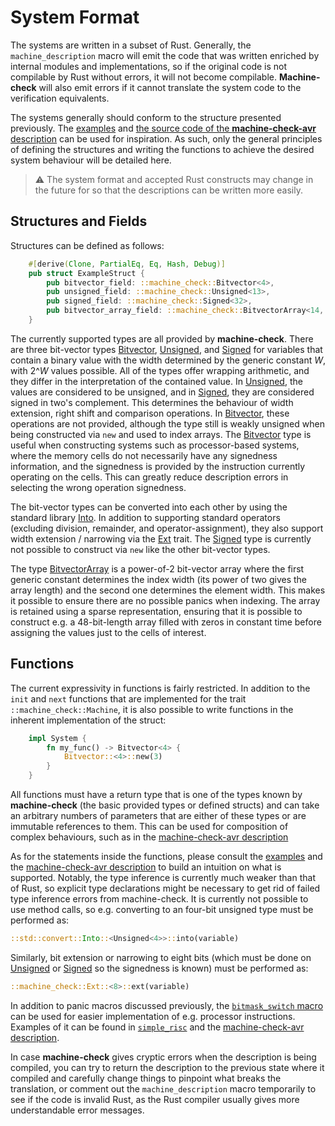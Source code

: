 # System Format

The systems are written in a subset of Rust. Generally, the `machine_description` macro will emit the code that was written enriched by internal modules and implementations, so if the original code is not compilable by Rust without errors, it will not become compilable. **Machine-check** will also emit errors if it cannot translate the system code to the verification equivalents.

The systems generally should conform to the structure presented previously. The [examples](https://docs.rs/crate/machine-check/0.4.0/source/examples/) and [the source code of the **machine-check-avr** description](https://docs.rs/crate/machine-check-avr/0.4.0/source/src/system.rs) can be used for inspiration. As such, only the general principles of defining the structures and writing the functions to achieve the desired system behaviour will be detailed here.

>
> &#x26A0;&#xFE0F; The system format and accepted Rust constructs may change in the future for so that the descriptions can be written more easily.
>

## Structures and Fields

Structures can be defined as follows:

```rust
    #[derive(Clone, PartialEq, Eq, Hash, Debug)]
    pub struct ExampleStruct {
        pub bitvector_field: ::machine_check::Bitvector<4>,
        pub unsigned_field: ::machine_check::Unsigned<13>,
        pub signed_field: ::machine_check::Signed<32>,
        pub bitvector_array_field: ::machine_check::BitvectorArray<14, 12>,
    }
```

The currently supported types are all provided by **machine-check**. There are three bit-vector types [Bitvector](https://docs.rs/machine-check/0.4.0/machine_check/struct.Bitvector.html), [Unsigned](https://docs.rs/machine-check/0.4.0/machine_check/struct.Unsigned.html), and [Signed](https://docs.rs/machine-check/0.4.0/machine_check/struct.Signed.html) for variables that contain a binary value with the width determined by the generic constant *W*, with 2^*W* values possible. All of the types offer wrapping arithmetic, and they differ in the interpretation of the contained value. In [Unsigned](https://docs.rs/machine-check/0.4.0/machine_check/struct.Unsigned.html), the values are considered to be unsigned, and in [Signed](https://docs.rs/machine-check/0.4.0/machine_check/struct.Signed.html), they are considered signed in two's complement. This determines the behaviour of width extension, right shift and comparison operations. In [Bitvector](https://docs.rs/machine-check/0.4.0/machine_check/struct.Bitvector.html), these operations are not provided, although the type still is weakly unsigned when being constructed via `new` and used to index arrays. The  [Bitvector](https://docs.rs/machine-check/0.4.0/machine_check/struct.Bitvector.html) type is useful when constructing systems such as processor-based systems, where the memory cells do not necessarily have any signedness information, and the signedness is provided by the instruction currently operating on the cells. This can greatly reduce description errors in selecting the wrong operation signedness.

The bit-vector types can be converted into each other by using the standard library [Into](https://doc.rust-lang.org/std/convert/trait.Into.html). In addition to supporting standard operators (excluding division, remainder, and operator-assignment), they also support width extension / narrowing via the [Ext](https://docs.rs/machine-check/0.4.0/machine_check/trait.Ext.html) trait. The [Signed](https://docs.rs/machine-check/0.4.0/machine_check/struct.Signed.html) type is currently not possible to construct via `new` like the other bit-vector types.

The type [BitvectorArray](https://docs.rs/machine-check/0.4.0/machine_check/struct.BitvectorArray.html) is a power-of-2 bit-vector array where the first generic constant determines the index width (its power of two gives the array length) and the second one determines the element width. This makes it possible to ensure there are no possible panics when indexing. The array is retained using a sparse representation, ensuring that it is possible to construct e.g. a 48-bit-length array filled with zeros in constant time before assigning the values just to the cells of interest.

## Functions

The current expressivity in functions is fairly restricted. In addition to the `init` and `next` functions that are implemented for the trait `::machine_check::Machine`, it is also possible to write functions in the inherent implementation of the struct:

```rust
    impl System {
        fn my_func() -> Bitvector<4> {
            Bitvector::<4>::new(3)
        }
    }
```

All functions must have a return type that is one of the types known by **machine-check** (the basic provided types or defined structs) and can take an arbitrary numbers of parameters that are either of these types or are immutable references to them. This can be used for composition of complex behaviours, such as in the [machine-check-avr description](https://docs.rs/machine-check-avr/0.4.0/src/machine_check_avr/system.rs.html)

As for the statements inside the functions, please consult the [examples](https://docs.rs/crate/machine-check/0.4.0/source/examples/) and the [machine-check-avr description](https://docs.rs/machine-check-avr/0.4.0/src/machine_check_avr/system.rs.html) to build an intuition on what is supported. Notably, the type inference is currently much weaker than that of Rust, so explicit type declarations might be necessary to get rid of failed type inference errors from machine-check. It is currently not possible to use method calls, so e.g. converting to an four-bit unsigned type must be performed as:
```rust
::std::convert::Into::<Unsigned<4>>::into(variable)
```
Similarly, bit extension or narrowing to eight bits (which must be done on [Unsigned](https://docs.rs/machine-check/0.4.0/machine_check/struct.Unsigned.html) or [Signed](https://docs.rs/machine-check/0.4.0/machine_check/struct.Signed.html) so the signedness is known) must be performed as:
```rust
::machine_check::Ext::<8>::ext(variable)
```

In addition to panic macros discussed previously, the [`bitmask_switch` macro](https://docs.rs/machine-check/0.4.0/machine_check/macro.bitmask_switch.html) can be used for easier implementation of e.g. processor instructions. Examples of it can be found in [`simple_risc`](https://docs.rs/crate/machine-check/0.4.0/source/examples/simple_risc.rs) and the [machine-check-avr description](https://docs.rs/machine-check-avr/0.4.0/src/machine_check_avr/system.rs.html).

In case **machine-check** gives cryptic errors when the description is being compiled, you can try to return the description to the previous state where it compiled and carefully change things to pinpoint what breaks the translation, or comment out the `machine_description` macro temporarily to see if the code is invalid Rust, as the Rust compiler usually gives more understandable error messages. 


